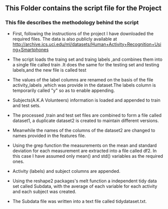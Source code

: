 ## This Folder contains the script file  for the Project

### This file describes the methodology behind the script

* First, following the instructions of the project I have downloaded the required files. The data is also publicly available at http://archive.ics.uci.edu/ml/datasets/Human+Activity+Recognition+Using+Smartphones

* The script loads  the traing set and traing labels ,and combines them into a single file called train .It does the same for the testing set and testing labels,and the new file is called test

* The values of the label columns are renamed on the basis of the file activity_labels ,which was provide in the dataset.The labels column is temporarily called "y" so as to enable appending.

* Subjects(A.K.A Volunteers) information is loaded and appended to train and test sets.

* The processed ,train and test set files are combined to form a file called dataset1, a duplicate dataset2 is created to maintain different versions.

* Meanwhile the names of the columns of the dataset2 are changed to names provided in the features file.

* Using the grep function  the measurements on the mean and standard deviation for each measurement are extracted into a file called df2.
In this case I have assumed only mean() and std() variables as the required ones.


* Activity (labels) and subject columns are appended.

* Using the reshape2 packages's melt function a independent tidy data set called Subdata, with the average of each variable for each activity and each subject was created.

* The Subdata file was written into a text file called tidydataset.txt.
